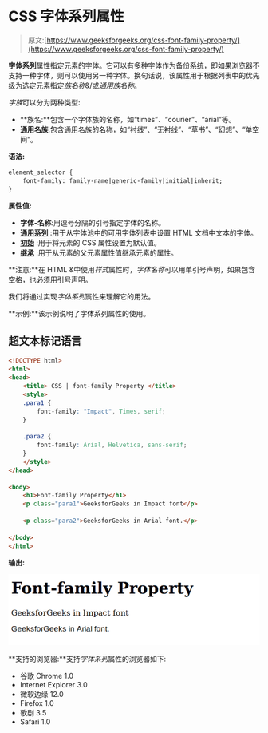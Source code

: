# CSS 字体系列属性

> 原文:[https://www.geeksforgeeks.org/css-font-family-property/](https://www.geeksforgeeks.org/css-font-family-property/)

**字体系列**属性指定元素的字体。它可以有多种字体作为备份系统，即如果浏览器不支持一种字体，则可以使用另一种字体。换句话说，该属性用于根据列表中的优先级为选定元素指定*族名称*&/或*通用族名称*。

*字族*可以分为两种类型:

*   **族名:**包含一个字体族的名称，如“times”、“courier”、“arial”等。
*   **通用名族**:包含通用名族的名称，如“衬线”、“无衬线”、“草书”、“幻想”、“单空间”。

**语法:**

```html
element_selector {
    font-family: family-name|generic-family|initial|inherit;
} 
```

**属性值:**

*   **字体-名称**:用逗号分隔的引号指定字体的名称。
*   [**通用系列**](https://www.geeksforgeeks.org/css-generic-font-family-collection/) :用于从字体池中的可用字体列表中设置 HTML 文档中文本的字体。
*   [**初始**](https://www.geeksforgeeks.org/css-value-initial/) :用于将元素的 CSS 属性设置为默认值。
*   [**继承**](https://www.geeksforgeeks.org/css-value-inherit/) :用于从元素的父元素属性值继承元素的属性。

**注意:**在 HTML &中使用*样式*属性时，*字体名称*可以用单引号声明，如果包含空格，也必须用引号声明。

我们将通过实现*字体系列*属性来理解它的用法。

**示例:**该示例说明了字体系列属性的使用。

## 超文本标记语言

```html
<!DOCTYPE html>
<html>
<head>
    <title> CSS | font-family Property </title>
    <style>
    .para1 {
        font-family: "Impact", Times, serif;
    }

    .para2 {
        font-family: Arial, Helvetica, sans-serif;
    }
    </style>
</head>

<body>
    <h1>Font-family Property</h1>
    <p class="para1">GeeksforGeeks in Impact font</p>

    <p class="para2">GeeksforGeeks in Arial font.</p>

</body>
</html>
```

**输出:**

![](img/5a2ea25f1cb552c16a51775a35bf4f94.png)

**支持的浏览器:**支持*字体系列*属性的浏览器如下:

*   谷歌 Chrome 1.0
*   Internet Explorer 3.0
*   微软边缘 12.0
*   Firefox 1.0
*   歌剧 3.5
*   Safari 1.0
